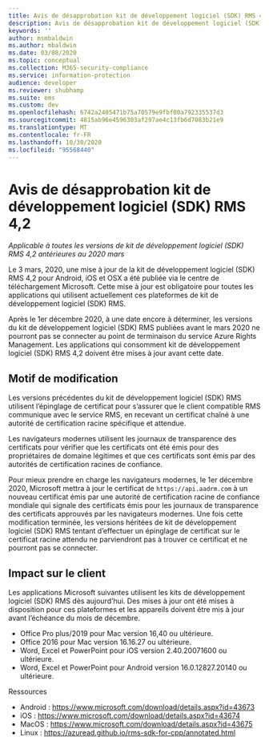 ```yaml
---
title: Avis de désapprobation kit de développement logiciel (SDK) RMS 4,2
description: Avis de désapprobation kit de développement logiciel (SDK) RMS 4,2
keywords: ''
author: msmbaldwin
ms.author: mbaldwin
ms.date: 03/08/2020
ms.topic: conceptual
ms.collection: M365-security-compliance
ms.service: information-protection
audience: developer
ms.reviewer: shubhamp
ms.suite: ems
ms.custom: dev
ms.openlocfilehash: 6742a2405471b75a70579e9fbf00a792335537d3
ms.sourcegitcommit: 4815ab96e4596303af297ae4c13fb6d7083b21e9
ms.translationtype: MT
ms.contentlocale: fr-FR
ms.lasthandoff: 10/30/2020
ms.locfileid: "95568440"
---
```

# <a name="rms-sdk-42-deprecation-notice"></a>Avis de désapprobation kit de développement logiciel (SDK) RMS 4,2 

*Applicable à toutes les versions de kit de développement logiciel (SDK) RMS 4,2 antérieures au 2020 mars*

Le 3 mars, 2020, une mise à jour de la kit de développement logiciel (SDK) RMS 4,2 pour Android, iOS et OSX a été publiée via le centre de téléchargement Microsoft. Cette mise à jour est obligatoire pour toutes les applications qui utilisent actuellement ces plateformes de kit de développement logiciel (SDK) RMS.  

Après le 1er décembre 2020, à une date encore à déterminer, les versions du kit de développement logiciel (SDK) RMS publiées avant le mars 2020 ne pourront pas se connecter au point de terminaison du service Azure Rights Management. Les applications qui consomment kit de développement logiciel (SDK) RMS 4,2 doivent être mises à jour avant cette date. 

## <a name="reason-for-change"></a>Motif de modification 

Les versions précédentes du kit de développement logiciel (SDK) RMS utilisent l’épinglage de certificat pour s’assurer que le client compatible RMS communique avec le service RMS, en recevant un certificat chaîné à une autorité de certification racine spécifique et attendue.  

Les navigateurs modernes utilisent les journaux de transparence des certificats pour vérifier que les certificats ont été émis pour des propriétaires de domaine légitimes et que ces certificats sont émis par des autorités de certification racines de confiance.  

Pour mieux prendre en charge les navigateurs modernes, le 1er décembre 2020, Microsoft mettra à jour le certificat de `https://api.aadrm.com` à un nouveau certificat émis par une autorité de certification racine de confiance mondiale qui signale des certificats émis pour les journaux de transparence des certificats approuvés par les navigateurs modernes. Une fois cette modification terminée, les versions héritées de kit de développement logiciel (SDK) RMS tentant d’effectuer un épinglage de certificat sur le certificat racine attendu ne parviendront pas à trouver ce certificat et ne pourront pas se connecter.  

## <a name="client-impact"></a>Impact sur le client 

Les applications Microsoft suivantes utilisent les kits de développement logiciel (SDK) RMS dès aujourd’hui. Des mises à jour ont été mises à disposition pour ces plateformes et les appareils doivent être mis à jour avant l’échéance du mois de décembre. 

- Office Pro plus/2019 pour Mac version 16,40 ou ultérieure.
- Office 2016 pour Mac version 16.16.27 ou ultérieure.
- Word, Excel et PowerPoint pour iOS version 2.40.20071600 ou ultérieure.
- Word, Excel et PowerPoint pour Android version 16.0.12827.20140 ou ultérieure.

Ressources 

- Android : https://www.microsoft.com/download/details.aspx?id=43673
- iOS : https://www.microsoft.com/download/details.aspx?id=43674 
- MacOS : https://www.microsoft.com/download/details.aspx?id=43675 
- Linux : https://azuread.github.io/rms-sdk-for-cpp/annotated.html
